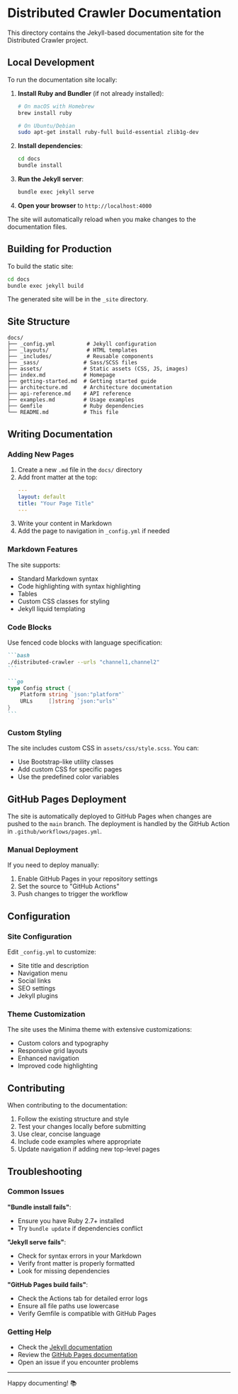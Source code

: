 # Distributed Crawler Documentation

This directory contains the Jekyll-based documentation site for the Distributed Crawler project.

## Local Development

To run the documentation site locally:

1. **Install Ruby and Bundler** (if not already installed):
   ```bash
   # On macOS with Homebrew
   brew install ruby
   
   # On Ubuntu/Debian
   sudo apt-get install ruby-full build-essential zlib1g-dev
   ```

2. **Install dependencies**:
   ```bash
   cd docs
   bundle install
   ```

3. **Run the Jekyll server**:
   ```bash
   bundle exec jekyll serve
   ```

4. **Open your browser** to `http://localhost:4000`

The site will automatically reload when you make changes to the documentation files.

## Building for Production

To build the static site:

```bash
cd docs
bundle exec jekyll build
```

The generated site will be in the `_site` directory.

## Site Structure

```
docs/
├── _config.yml          # Jekyll configuration
├── _layouts/            # HTML templates
├── _includes/           # Reusable components
├── _sass/              # Sass/SCSS files
├── assets/             # Static assets (CSS, JS, images)
├── index.md            # Homepage
├── getting-started.md  # Getting started guide
├── architecture.md     # Architecture documentation
├── api-reference.md    # API reference
├── examples.md         # Usage examples
├── Gemfile             # Ruby dependencies
└── README.md           # This file
```

## Writing Documentation

### Adding New Pages

1. Create a new `.md` file in the `docs/` directory
2. Add front matter at the top:
   ```yaml
   ---
   layout: default
   title: "Your Page Title"
   ---
   ```
3. Write your content in Markdown
4. Add the page to navigation in `_config.yml` if needed

### Markdown Features

The site supports:
- Standard Markdown syntax
- Code highlighting with syntax highlighting
- Tables
- Custom CSS classes for styling
- Jekyll liquid templating

### Code Blocks

Use fenced code blocks with language specification:

````markdown
```bash
./distributed-crawler --urls "channel1,channel2"
```

```go
type Config struct {
    Platform string `json:"platform"`
    URLs     []string `json:"urls"`
}
```
````

### Custom Styling

The site includes custom CSS in `assets/css/style.scss`. You can:
- Use Bootstrap-like utility classes
- Add custom CSS for specific pages
- Use the predefined color variables

## GitHub Pages Deployment

The site is automatically deployed to GitHub Pages when changes are pushed to the `main` branch. The deployment is handled by the GitHub Action in `.github/workflows/pages.yml`.

### Manual Deployment

If you need to deploy manually:

1. Enable GitHub Pages in your repository settings
2. Set the source to "GitHub Actions"
3. Push changes to trigger the workflow

## Configuration

### Site Configuration

Edit `_config.yml` to customize:
- Site title and description
- Navigation menu
- Social links
- SEO settings
- Jekyll plugins

### Theme Customization

The site uses the Minima theme with extensive customizations:
- Custom colors and typography
- Responsive grid layouts
- Enhanced navigation
- Improved code highlighting

## Contributing

When contributing to the documentation:

1. Follow the existing structure and style
2. Test your changes locally before submitting
3. Use clear, concise language
4. Include code examples where appropriate
5. Update navigation if adding new top-level pages

## Troubleshooting

### Common Issues

**"Bundle install fails"**:
- Ensure you have Ruby 2.7+ installed
- Try `bundle update` if dependencies conflict

**"Jekyll serve fails"**:
- Check for syntax errors in your Markdown
- Verify front matter is properly formatted
- Look for missing dependencies

**"GitHub Pages build fails"**:
- Check the Actions tab for detailed error logs
- Ensure all file paths use lowercase
- Verify Gemfile is compatible with GitHub Pages

### Getting Help

- Check the [Jekyll documentation](https://jekyllrb.com/docs/)
- Review the [GitHub Pages documentation](https://docs.github.com/en/pages)
- Open an issue if you encounter problems

---

Happy documenting! 📚